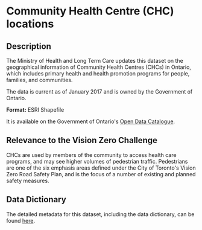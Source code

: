 # Community Health Centre (CHC) locations 

## Description
The Ministry of Health and Long Term Care updates this dataset on the geographical information of Community Health Centres (CHCs) in Ontario, which includes primary health and health promotion programs for people, families, and communities.

The data is current as of January 2017 and is owned by the Government of Ontario. 

**Format:** ESRI Shapefile

It is available on the Government of Ontario's [Open Data Catalogue](https://www.ontario.ca/data/community-health-centre-chc-locations).

## Relevance to the Vision Zero Challenge 
CHCs are used by members of the community to access health care programs, and may see higher volumes of pedestrian traffic. Pedestrians are one of the six emphasis areas defined under the City of Toronto's Vision Zero Road Safety Plan, and is the focus of a number of existing and planned safety measures.

## Data Dictionary 
The detailed metadata for this dataset, including the data dictionary, can be found [here](https://www.sse.gov.on.ca/sites/MNR-PublicDocs/EN/CMID/MOH%20Service%20Location%20-%20Data%20Description.pdf).
